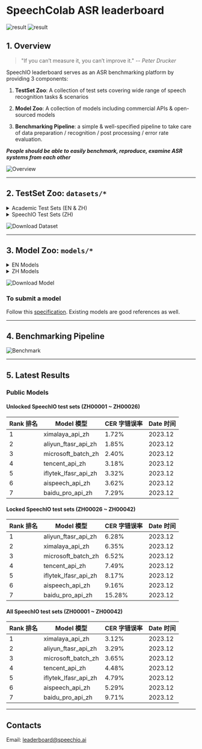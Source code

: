 # SpeechColab ASR leaderboard

![result](misc/SpeechIO_TIOBE_2023_12.png)
![result](misc/SpeechColab_ASR_EN_2022_10.png)

## 1. Overview

> "If you can’t measure it, you can’t improve it." -- *Peter Drucker*

SpeechIO leaderboard serves as an ASR benchmarking platform by providing 3 components:

1. **TestSet Zoo**: A collection of test sets covering wide range of speech recognition tasks & scenarios

2. **Model Zoo**: A collection of models including commercial APIs & open-sourced models

3. **Benchmarking Pipeline**: a simple & well-specified pipeline to take care of data preparation / recognition / post processing / error rate evaluation.

_**People should be able to easily benchmark, reproduce, examine ASR systems from each other**_

![Overview](misc/overview.png)

---

## 2. TestSet Zoo: `datasets/*`

<details><summary> Academic Test Sets (EN & ZH)  </summary><p>

| 已公开 <br> UNLOCKED | 编号 <br> DATASET_ID | 说明 <br> DESCRIPTION | 语言 <br> LANGUAGE |
| --- | --- | --- | --- |
| &check; | AISHELL1_TEST | test set of AISHELL-1 | zh |
| &check; | AISHELL2_IOS_TEST | test set of AISHELL-2 (iOS channel) | zh |
| &check; | AISHELL2_ANDROID_TEST | test set of AISHELL-2 (Android channel) | zh |
| &check; | AISHELL2_MIC_TEST | test set of AISHELL-2 (Microphone channel) | zh |
| &check; | ALIMEETING_EVAL_NEAR_FIELD | [AliMeeting](https://www.openslr.org/119/) | zh |
| &check; | ALIMEETING_TEST_NEAR_FIELD | [AliMeeting](https://www.openslr.org/119/) | zh |
| &check; | ALIMEETING_EVAL_FAR_FIELD | [AliMeeting](https://www.openslr.org/119/) | zh |
| &check; | ALIMEETING_TEST_FAR_FIELD | [AliMeeting](https://www.openslr.org/119/) | zh |
| &check; | LIBRISPEECH_TEST_CLEAN | "test_clean" set of [LibriSpeech](https://www.openslr.org/12) | en |
| &check; | LIBRISPEECH_TEST_OTHER | "test_other" set of [LibriSpeech](https://www.openslr.org/12) | en |
| &check; | TEDLIUM_RELEASE3_LEGACY_DEV | tedlium release 3, legacy dir dev set [TEDLium3](https://www.openslr.org/51/) | en |
| &check; | TEDLIUM_RELEASE3_LEGACY_TEST | tedlium release 3, legacy dir test set [TEDLium3](https://www.openslr.org/51/) | en |
| &check; | GIGASPEECH_V1.0.0_DEV | dev set of [GigaSpeech](https://github.com/SpeechColab/GigaSpeech) | en |
| &check; | GIGASPEECH_V1.0.0_TEST | test set of [GigaSpeech](https://github.com/SpeechColab/GigaSpeech) | en |
| &check; | VOXPOPULI_V1.0_EN_DEV | dev set of [VoxPopuli](https://github.com/facebookresearch/voxpopuli) | en |
| &check; | VOXPOPULI_V1.0_EN_TEST | test set of [VoxPopuli](https://github.com/facebookresearch/voxpopuli) | en |
| &check; | VOXPOPULI_V1.0_EN_ACCENTED_TEST | accented test set of [VoxPopuli](https://github.com/facebookresearch/voxpopuli) | en |
| &check; | COMMON_VOICE_V11.0_DEV | dev set of [Common Voice](https://commonvoice.mozilla.org/en/datasets) | en |
| &check; | COMMON_VOICE_V11.0_TEST | test set of [Common Voice](https://commonvoice.mozilla.org/en/datasets) | en |

</p></details>

<details><summary> SpeechIO Test Sets (ZH) </summary><p>

```
SpeechIO test sets are carefully curated by SpeechIO authors, crawled from publicly available sources (Youtube, TV programs, Podcast etc), covering various well-known scenarios and topics, transcribed by payed professional annotators.
```

| 已公开 <br> UNLOCKED | 编号 <br> DATASET_ID | 名称 <br> NAME | 场景 <br> SCENARIO | 内容领域 <br> TOPIC | 有效时长 <br> DURATION (HOURS) | 难度(1-5) <br> DIFFICULTY  |
| --- | --- | --- | --- | --- | --- | --- |
| &check; |SPEECHIO_ASR_ZH00000| 调试集 <br> for debugging | 视频会议、论坛演讲 <br> conference & speech | 经济、货币、金融 <br> economy, currency, finance | 1.0 | ★★☆ |
| &check; |SPEECHIO_ASR_ZH00001| 新闻联播 | 新闻播报 <br> TV News | 时政 <br> news & politics | 9 | ★ |
| &check; |SPEECHIO_ASR_ZH00002| 鲁豫有约 | 访谈电视节目 <br> TV interview | 名人工作/生活 <br> celebrity & film & music & daily | 3 | ★★☆ |
| &check; |SPEECHIO_ASR_ZH00003| 天下足球 | 专题电视节目 <br> TV program | 足球 <br> Sports & Football & Worldcup | 2.7 | ★★☆ |
| &check; |SPEECHIO_ASR_ZH00004| 罗振宇跨年演讲 | 会场演讲 <br> Stadium Public Speech | 社会、人文、商业 <br> Society & Culture & Business Trend | 2.7 | ★★ |
| &check; |SPEECHIO_ASR_ZH00005| 李永乐讲堂 | 在线教育 <br> Online Education | 科普 <br> Popular Science | 4.4 | ★★★ |
| &check; |SPEECHIO_ASR_ZH00006| 王者荣耀 <br> 张大仙 & 骚白 | 直播 <br> Live Broadcasting | 游戏 <br> Game | 1.6 | ★★★☆ |
| &check; |SPEECHIO_ASR_ZH00007| 直播带货 <br> 李佳琪 & 薇娅 | 直播 <br> Live Broadcasting | 电商、美妆 <br> Makeup & Online shopping/advertising | 0.9 | ★★★★☆ |
| &check; |SPEECHIO_ASR_ZH00008| 老罗语录 | 线下培训 <br> Offline lecture | 段子、做人 <br> Life & Purpose & Ethics | 1.3 | ★★★★☆ |
| &check; |SPEECHIO_ASR_ZH00009| 故事FM | 播客 <br> Podcast | 人生故事、见闻 <br> Ordinary Life Story Telling | 4.5 | ★★☆ |
| &check; |SPEECHIO_ASR_ZH00010| 创业内幕 | 播客 <br> Podcast | 创业、产品、投资 <br> Startup & Enterprenuer & Product & Investment | 4.2 | ★★☆ |
| &check; |SPEECHIO_ASR_ZH00011| 罗翔刑法法考 | 在线教育 <br> Online Education | 法律 法考 <br> Law & Lawyer Qualification Exams | 3.4 | ★★☆ |
| &check; |SPEECHIO_ASR_ZH00012| 张雪峰考研 | 在线教育 <br> Online Education | 考研 高校报考 <br> University & Graduate School Entrance Exams | 3.4 | ★★★☆ |
| &check; |SPEECHIO_ASR_ZH00013| 谷阿莫 <br> 牛叔说电影 | 短视频 <br> VLog | 电影剪辑 <br> Movie Cuts | 1.8 | ★★★ |
| &check; |SPEECHIO_ASR_ZH00014| 贫穷料理 <br> 琼斯爱生活 | 短视频 <br> VLog | 美食、烹饪 <br> Food & Cooking & Gourmet | 1 | ★★★☆ |
| &check; |SPEECHIO_ASR_ZH00015| 单田芳 白眉大侠 | 评书 <br> Traditional Podcast | 江湖、武侠 <br> Kongfu Fiction | 2.2 | ★★☆ |
| &check; |SPEECHIO_ASR_ZH00016| 德云社演出 | 剧场相声 <br> Theater Crosstalk Show | 包袱段子 <br> Funny Stories | 1 | ★★★ |
| &check; |SPEECHIO_ASR_ZH00017| 吐槽大会 | 脱口秀电视节目 <br> Standup Comedy | 明星糗事 <br> Celebrity Jokes | 1.8 | ★★☆ |
| &check; |SPEECHIO_ASR_ZH00018| 小猪佩奇 <br> 熊出没 | 少儿动画 <br> Children Cartoon | 童话故事、日常 <br> Fairy Tale | 0.9 | ★☆ |
| &check; |SPEECHIO_ASR_ZH00019| CCTV5 NBA 转播 | 体育赛事解说 <br> Sports Game Live | 篮球、NBA <br> NBA Game | 0.7 | ★★★ |
| &check; |SPEECHIO_ASR_ZH00020| 篮球人物 | 纪录片 <br> Documentary | 篮球明星、成长 <br> NBA Super Stars' Life & History | 2.2 | ★★ |
| &check; |SPEECHIO_ASR_ZH00021| 汽车之家评测 | 短视频 <br> VLog | 汽车测评 <br> Car benchmarks, Road driving test | 1.7 | ★★★☆ |
| &check; |SPEECHIO_ASR_ZH00022| 小艾大叔 豪宅带看 | 短视频 <br> VLog | 房地产、豪宅 <br> Realestate, Mansion tour | 1.7 | ★★★ |
| &check; |SPEECHIO_ASR_ZH00023| 无聊开箱 <br> Zealer评测 | 短视频 <br> VLog | 产品开箱评测 <br> Unboxing | 2 | ★★★ |
| &check; |SPEECHIO_ASR_ZH00024| 付老师种植技术 | 短视频 <br> VLog | 农业、种植 <br> Agriculture, Planting | 2.7 | ★★★☆ |
| &check; |SPEECHIO_ASR_ZH00025| 石国鹏讲历史 | 线下培训 <br> Offline lecture | 历史，古希腊哲学 <br> History, Greek philosophy | 1.3 | ★★☆ |
| &check; |SPEECHIO_ASR_ZH00026| 张震鬼故事 | 广播节目 <br> Broadcasting Program | 鬼故事 <br> Horror Stories | 2.4 | ★★★ |
| &cross; |SPEECHIO_ASR_ZH00027| 华语辩论世界杯 | 辩论赛 <br> Debates Contest | 兴趣、技能、成长 <br> Hobby, Skill, Growth | 1.4 | ★★★ |
| &cross; |SPEECHIO_ASR_ZH00028| 时政现场同传 | 同声传译 <br> Simultaneous Translation | 时政、社会公共治理 <br> News & Events on Public Governance | 2.1 | ★★★☆ |
| &cross; |SPEECHIO_ASR_ZH00029| 港台明星访谈 <br> 周杰伦,曾志伟 <br> 张家辉,陈小春 <br> 周星驰 | 口音(港台) <br> HongKong/Taiwan Accents | 娱乐、生活、演艺 <br> Entertainment, Acting, Musics | 1.5 | ★★★☆ |
| &cross; |SPEECHIO_ASR_ZH00030| 世界青年说 | 口音(老外) <br> Foreigner Accents | 异国文化比较 <br> Cultural Difference | 2 | ★★★☆ |
| &cross; |SPEECHIO_ASR_ZH00031| 东方甄选 | 直播 <br> broadcast | 带货，英语教学 <br> Online advertising & English Education | 2.4 | ★★★☆ |
| &cross; |SPEECHIO_ASR_ZH00032| 郎朗钢琴课 | 长视频 <br> long-form video | 音乐乐理，钢琴 <br> Music & piano | 1.7 | ★★☆ |
| &cross; |SPEECHIO_ASR_ZH00033| 老石谈芯 | 短视频 <br> VLog | 芯片 <br> chips | 2.8 | ★★★ |
| &cross; |SPEECHIO_ASR_ZH00034| 电丸科技AK | 短视频 <br> VLog | 网络 IT <br> Internet tech, IT | 1.4 | ★★★☆ |
| &cross; |SPEECHIO_ASR_ZH00035| 新氧医美 | 短视频 <br> VLog | 医疗美容 <br> Medical Cosmetology | 1.4 | ★★ |
| &cross; |SPEECHIO_ASR_ZH00036| 交通广播 | 交通广播 <br> traffic radio | 路况，娱乐 <br> Traffics | 1.2 | ★★★☆ |
| &cross; |SPEECHIO_ASR_ZH00037| 老俞闲聊 | 在线会议 <br> Online meeting | 闲聊 <br> chat | 2.4 | ★★★ |
| &cross; |SPEECHIO_ASR_ZH00038| 电影：疯狂石头+疯狂赛车 | 电影 <br> Film | 重庆话、山东青岛、四川成都话、河北唐山话、粤语、天津话、河南话、陕西话、闽南话，武汉话等 <br> multiple accents | 1.3 | ★★★★☆ |
| &cross; |SPEECHIO_ASR_ZH00039| 电影：1942 | 电影 <br> Film | 河南话 <br> HeNan Accent | 0.9 | ★★★★ |
| &cross; |SPEECHIO_ASR_ZH00040| 电影：白鹿原 | 电影 <br> Film | 陕西话 <br> ShaanXi Accent | 1.1 | ★★★★★ |
| &cross; |SPEECHIO_ASR_ZH00041| 电影：让子弹飞 | 电影 <br> Film | 四川话 <br> SiChuan Accent | 1.1 | ★★★★☆ |
| &cross; |SPEECHIO_ASR_ZH00042| 电影：人生大事 | 电影 <br> Film | 武汉话 <br> WuHan Accent | 0.8 | ★★★★ |

</p></details>

![Download Dataset](misc/download_dataset.png)

---

## 3. Model Zoo: `models/*`

<details><summary> EN Models </summary><p>

| 编号 <br> MODEL_ID | 类型 <br> TYPE | 厂商/作者 <br> PROVIDER/AUTHOR | 简介 <br> DESCRIPTION | 链接 <br> URL |
| --- | --- | --- | --- | --- |
| [aliyun_api_en](models/aliyun_api_en/) | Cloud | Alibaba | | [link](https://www.alibabacloud.com/product/intelligent-speech-interaction) |
| [amazon_api_en](models/amazon_api_en/) | Cloud | Amazon AWS | | [link](https://aws.amazon.com/cn/transcribe/) |
| [baidu_api_en](models/baidu_api_en/) | Cloud | Baidu | | [link](https://cloud.baidu.com/product/speech/asr) |
| [google_api_en](models/google_api_en/) | Cloud | Google | | [link](https://cloud.google.com/speech-to-text) |
| [google_USM_en](models/google_USM_en/) | Cloud | Google | | [request access](https://sites.research.google/usm/) |
| [microsoft_sdk_en](models/microsoft_sdk_en/) | Cloud | Microsoft Azure | | [link](https://azure.microsoft.com/en-us/services/cognitive-services/speech-to-text/) |
| [tencent_api_en](models/tencent_api_en/) | Cloud | Tencent | | [link](https://cloud.tencent.com/product/asr) |
| coqui_model_en | Local <br> | [coqui](https://coqui.ai/) | | [link](https://coqui.ai/models)|
| deepspeech_model_en | Local <br> | [deepspeech](https://github.com/mozilla/DeepSpeech) | | [link](https://github.com/mozilla/DeepSpeech/releases/tag/v0.9.3)
| k2_gigaspeech | Local <br> | [k2-fsa](https://github.com/k2-fsa) | | [link](https://huggingface.co/wgb14/icefall-asr-gigaspeech-pruned-transducer-stateless2) |
| nemo_conformer_ctc_large_en | Local <br> | [NVidia NeMo](https://github.com/NVIDIA/NeMo) | | [link](https://catalog.ngc.nvidia.com/orgs/nvidia/teams/nemo/models/stt_en_conformer_ctc_large)|
| nemo_conformer_transducer_xlarge_en | Local <br> | [NVidia NeMo](https://github.com/NVIDIA/NeMo) | | [link](https://catalog.ngc.nvidia.com/orgs/nvidia/teams/nemo/models/stt_en_conformer_transducer_xlarge)|
| vosk_model_en | Local <br> | [alphacephei](https://alphacephei.com/vosk) | | [link](https://alphacephei.com/vosk/models) |
| vosk_model_en_large | Local <br> | [alphacephei](https://alphacephei.com/vosk) | | [link](https://alphacephei.com/vosk/models) |
| whisper_large | Local <br> | [OpenAI](https://github.com/openai/whisper) | | [link](https://openaipublic.azureedge.net/main/whisper/models/e4b87e7e0bf463eb8e6956e646f1e277e901512310def2c24bf0e11bd3c28e9a/large.pt) |
| whisper_large_v2 | Local <br> | [OpenAI](https://github.com/openai/whisper) | | [link](https://openaipublic.azureedge.net/main/whisper/models/81f7c96c852ee8fc832187b0132e569d6c3065a3252ed18e56effd0b6a73e524/large-v2.pt) |
| data2vec_audio_large_ft_libri_960h | Local | [Facebook AI](https://huggingface.co/facebook) | | [link](https://huggingface.co/facebook/data2vec-audio-large-960h) |
| hubert_xlarge_ft_libri_960h | Local | [Facebook AI](https://huggingface.co/facebook) | | [link](https://huggingface.co/facebook/hubert-xlarge-ls960-ft) |
| wav2vec2_large_robust_ft_libri_960h | Local | [Facebook AI](https://huggingface.co/facebook) | | [link](https://huggingface.co/facebook/wav2vec2-large-robust-ft-libri-960h) |
| wavlm_base_plus_ft_libri_clean_100h | Local | [Microsoft](https://huggingface.co/microsoft) <br> [patrickvonplaten](https://huggingface.co/patrickvonplaten) | | [link](https://huggingface.co/patrickvonplaten/wavlm-libri-clean-100h-base-plus) |


</p></details>

<details><summary> ZH Models </summary><p>

Cloud Models

| 编号 <br> MODEL_ID                                     | 类型 <br> TYPE | 厂商 <br> PROVIDER | 简介 <br> DESCRIPTION | 链接 <br> URL |
|------------------------------------------------------| --- | --- | --- | --- |
| [aispeech_api_zh](models/aispeech_api_zh/)           | Cloud | 思必驰 <br> AISpeech | 思必驰开放平台 | [link](https://cloud.aispeech.com) |
| [aliyun_api_zh](models/aliyun_api_zh/)               | Cloud | 阿里巴巴 <br> Alibaba | 阿里云 - 一句话识别 | [link](https://ai.aliyun.com/nls/asr) |
| [aliyun_ftasr_api_zh](models/aliyun_ftasr_api_zh/)   | Cloud | 阿里巴巴 <br> Alibaba | 阿里云 - 文件识别(非流式) | [link](https://ai.aliyun.com/nls/asr) |
| [baidu_pro_api_zh](models/baidu_pro_api_zh/)         | Cloud | 百度 <br> Baidu | 百度智能云 <br> (极速版) | [link](https://cloud.baidu.com/product/speech/asr) |
| [bilibili_api_zh](models/bilibili_api_zh/)           | Cloud | 哔哩哔哩 <br> bilibili | 哔哩哔哩AI开放平台 | not available yet |
| [ximalaya_api_zh](models/ximalaya_api_zh/)           | Cloud | 喜马拉雅 <br> ximalaya | 喜马拉雅AI开放平台 <br> (转写,非流式) | [link](https://everest-ai.ximalaya.com) |
| [iflytek_lfasr_api_zh](models/iflytek_lfasr_api_zh/) | Cloud | 讯飞 <br> IFlyTek | 讯飞开放平台 <br> (转写,非流式) | [link](https://www.xfyun.cn/services/lfasr) |
| [microsoft_sdk_zh](models/microsoft_sdk_zh/)         | Cloud | 微软 <br> Microsoft | Azure <br> (流式) | [link](https://azure.microsoft.com/zh-cn/services/cognitive-services/speech-services/) |
| [microsoft_batch_zh](models/microsoft_batch_zh/)     | Cloud | 微软 <br> Microsoft | Azure <br> (离线转写) | [link](https://learn.microsoft.com/zh-cn/azure/ai-services/speech-service/batch-transcription/) |
| [tencent_api_zh](models/tencent_api_zh/)             | Cloud | 腾讯 <br> Tencent | 腾讯云 | [link](https://cloud.tencent.com/product/asr) |
| [yitu_api_zh](models/yitu_api_zh/)                   | Cloud | 依图 <br> YituTech |依图语音开放平台 | [link](https://speech.yitutech.com) |

Local Models

| 编号 <br> MODEL_ID | 类型 <br> TYPE | 作者 <br> AUTHOR | 简介 <br> DESCRIPTION |
| --- | --- | --- | --- |
| speechio_kaldi_multicn | Local | Xingyu NA(那兴宇) | Kaldi multi_cn [recipe](https://github.com/kaldi-asr/kaldi/tree/master/egs/multi_cn/s5) |
| vosk_model_cn | Local | [alphacephei](https://alphacephei.com/vosk) | Chinese engine of [Vosk](https://alphacephei.com/vosk/models) |
| paraformer_large_offline_zh | Local | [modelscope](https://www.modelscope.cn/models/damo/speech_paraformer-large-vad-punc_asr_nat-zh-cn-16k-common-vocab8404-pytorch/summary) | Paraformer, default Chinese 16k model, offline, support long-form audio recognition |

</p></details>

![Download Model](misc/download_model.png)

### To submit a model
Follow this [specification](HOW_TO_SUBMIT.md). Existing models are good references as well.

---

## 4. Benchmarking Pipeline
![Benchmark](misc/benchmark.png)

---

## 5. Latest Results

### Public Models
#### **Unlocked** SpeechIO test sets (ZH00001 ~ ZH00026)
| Rank 排名 | Model 模型 | CER 字错误率 | Date 时间 |
| --- | --- | --- | --- |
| 1 | ximalaya_api_zh | 1.72% | 2023.12 |
| 2 | aliyun_ftasr_api_zh | 1.85% | 2023.12 |
| 3 | microsoft_batch_zh | 2.40% | 2023.12 |
| 4 | tencent_api_zh | 3.18% | 2023.12 |
| 5 | iflytek_lfasr_api_zh | 3.32% | 2023.12 |
| 6 | aispeech_api_zh | 3.62% | 2023.12 |
| 7 | baidu_pro_api_zh | 7.29% | 2023.12 |

#### **Locked** SpeechIO test sets (ZH00026 ~ ZH00042)
| Rank 排名 | Model 模型 | CER 字错误率 | Date 时间 |
| --- | --- | --- | --- |
| 1 | aliyun_ftasr_api_zh | 6.28% | 2023.12 |
| 2 | ximalaya_api_zh | 6.35% | 2023.12 |
| 3 | microsoft_batch_zh | 6.52% | 2023.12 |
| 4 | tencent_api_zh | 7.49% | 2023.12 |
| 5 | iflytek_lfasr_api_zh | 8.17% | 2023.12 |
| 6 | aispeech_api_zh | 9.16% | 2023.12 |
| 7 | baidu_pro_api_zh | 15.28% | 2023.12 |

#### **All** SpeechIO test sets (ZH00001 ~ ZH00042)
| Rank 排名 | Model 模型 | CER 字错误率 | Date 时间 |
| --- | --- | --- | --- |
| 1 | ximalaya_api_zh | 3.12% | 2023.12 |
| 2 | aliyun_ftasr_api_zh | 3.29% | 2023.12 |
| 3 | microsoft_batch_zh | 3.65% | 2023.12 |
| 4 | tencent_api_zh | 4.48% | 2023.12 |
| 5 | iflytek_lfasr_api_zh | 4.79% | 2023.12 |
| 6 | aispeech_api_zh | 5.29% | 2023.12 |
| 7 | baidu_pro_api_zh | 9.71% | 2023.12 |

<!--

### Private Models
#### **Unlocked** SpeechIO test sets (ZH00001 ~ ZH00021)
| Model 模型 | CER 字错误率 | Date 时间 |
| --- | --- |---------|
| bilibili_api_zh(*) | 2.32% | 2023.09 |

#### **Locked** SpeechIO test sets (ZH00022 ~ ZH00042)
| Model 模型 | CER 字错误率 | Date 时间 |
| --- |----------|---------|
| bilibili_api_zh(*) | 4.88%    | 2023.09 |

#### **All** SpeechIO test sets (ZH00001 ~ ZH00042)
| Model 模型 | CER 字错误率 | Date 时间 |
| --- | --- |---------|
| bilibili_api_zh(*) | 3.36% | 2023.09 |

<details><summary> Detail all results (字错误率 CER %) </summary><p>

| Test Set ID | 测试场景&内容领域 | bilibili_api_zh | Date 时间 |
| --- | --- | --- | --- |
| SPEECHIO_ASR_ZH00001 | 新闻联播 | 0.54 | 2023.09 |
| SPEECHIO_ASR_ZH00002 | 访谈 鲁豫有约 | 2.78 | 2023.09 |
| SPEECHIO_ASR_ZH00003 | 电视节目 天下足球 | 0.81 | 2023.09 |
| SPEECHIO_ASR_ZH00004 | 场馆演讲 罗振宇跨年 | 1.48 | 2023.09 |
| SPEECHIO_ASR_ZH00005 | 在线教育 李永乐 科普 | 1.47 | 2023.09 |
| SPEECHIO_ASR_ZH00006 | 直播 王者荣耀 张大仙&骚白 | 5.85 | 2023.09 |
| SPEECHIO_ASR_ZH00007 | 直播 带货 李佳琪&薇娅 | 6.19 | 2023.09 |
| SPEECHIO_ASR_ZH00008 | 线下培训 老罗语录 | 3.68 | 2023.09 |
| SPEECHIO_ASR_ZH00009 | 播客 故事FM | 3.18 | 2023.09 |
| SPEECHIO_ASR_ZH00010 | 播客 创业内幕 | 3.51 | 2023.09 |
| SPEECHIO_ASR_ZH00011 | 在线教育 罗翔 刑法法考 | 1.77 | 2023.09 |
| SPEECHIO_ASR_ZH00012 | 在线教育 张雪峰 考研 | 2.11 | 2023.09 |
| SPEECHIO_ASR_ZH00013 | 短视频 影剪 谷阿莫&牛叔说电影 | 2.97 | 2023.09 |
| SPEECHIO_ASR_ZH00014 | 短视频 美式&烹饪 | 3.56 | 2023.09 |
| SPEECHIO_ASR_ZH00015 | 评书 单田芳 白眉大侠 | 4.72 | 2023.09 |
| SPEECHIO_ASR_ZH00016 | 相声 德云社专场 | 3.01 | 2023.09 |
| SPEECHIO_ASR_ZH00017 | 脱口秀 吐槽大会 | 2.93 | 2023.09 |
| SPEECHIO_ASR_ZH00018 | 少儿卡通 小猪佩奇&熊出没 | 1.98 | 2023.09 |
| SPEECHIO_ASR_ZH00019 | 体育赛事解说 NBA比赛 | 2.32 | 2023.09 |
| SPEECHIO_ASR_ZH00020 | 纪录片 篮球人物 | 1.51 | 2023.09 |
| SPEECHIO_ASR_ZH00021 | 短视频 汽车之家 汽车评测 | 1.75 | 2023.09 |
| SPEECHIO_ASR_ZH00022 | 短视频 小艾大叔 豪宅带看 | 3.29 | 2023.09 |
| SPEECHIO_ASR_ZH00023 | 短视频 开箱视频 Zeal&无聊开箱 | 2.18 | 2023.09 |
| SPEECHIO_ASR_ZH00024 | 短视频 付老师 农业种植 | 4.80 | 2023.09 |
| SPEECHIO_ASR_ZH00025 | 线下课堂 石国鹏 古希腊哲学 | 3.32 | 2023.09 |
| SPEECHIO_ASR_ZH00026 | 广播电台节目 张震鬼故事 | 3.70 | 2023.09 |
| SPEECHIO_ASR_ZH00027 | 华语大学生辩论赛 兴趣，技能，成长 | 2.07 | 2023.09 |
| SPEECHIO_ASR_ZH00028 | 同声传译：时政&社会公共治理 | 1.90 | 2023.09 |
| SPEECHIO_ASR_ZH00029 | 港台口音：港台明星访谈 | 3.89 | 2023.09 |
| SPEECHIO_ASR_ZH00030 | 老外口音：《世界青年说》 | 3.88 | 2023.09 |
| SPEECHIO_ASR_ZH00031 | 直播带货 东方甄选 | 3.80 | 2023.09 |
| SPEECHIO_ASR_ZH00032 | 音乐 郎朗钢琴课 | 3.92 | 2023.09 |
| SPEECHIO_ASR_ZH00033 | 芯片 老石谈芯 | 2.70 | 2023.09 |
| SPEECHIO_ASR_ZH00034 | 网络IT 电丸科技AK | 5.48 | 2023.09 |
| SPEECHIO_ASR_ZH00035 | 新氧医美 | 1.16 | 2023.09 |
| SPEECHIO_ASR_ZH00036 | 交通广播 信不信由你 | 5.92 | 2023.09 |
| SPEECHIO_ASR_ZH00037 | 在线会议聊天 老俞闲话 | 2.86 | 2023.09 |
| SPEECHIO_ASR_ZH00038 | 电影：疯狂石头+疯狂赛车（方言杂烩） | 18.27 | 2023.09 |
| SPEECHIO_ASR_ZH00039 | 电影：1942（河南话） | 13.95 | 2023.09 |
| SPEECHIO_ASR_ZH00040 | 电影：白鹿原（陕西话） | 26.41 | 2023.09 |
| SPEECHIO_ASR_ZH00041 | 电影：让子弹飞（四川话） | 10.82 | 2023.09 |
| SPEECHIO_ASR_ZH00042 | 电影：人生大事（武汉话） | 18.07 | 2023.09 |
</p></details>

_note: models with `(*)` marker can be found in model zoo, but not universally available to public yet._

-->

---

## Contacts
Email: leaderboard@speechio.ai

